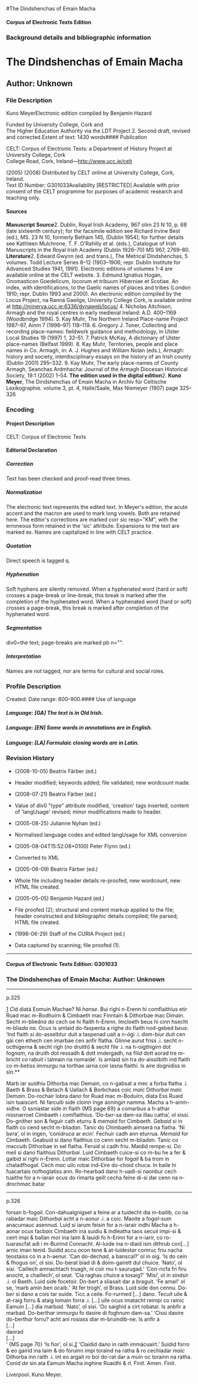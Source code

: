 

#The Dindshenchas of Emain Macha


<!-- // 
 function footNote(link) {
 openpopup = window.open(link,"openpopup","width=512,height=128,left=256,top=256,resizable=no,scrollbars=1,menubar=1,statusbar=0,toolbar=0");
}
// -->



#### Corpus of Electronic Texts Edition


### Background details and bibliographic information


The Dindshenchas of Emain Macha
===============================


Author: Unknown
---------------


### File Description

Kuno MeyerElectronic edition compiled by Benjamin Hazard

Funded by University College, Cork and  
The Higher Education Authority via the LDT Project 2. Second draft, revised and corrected.Extent of text: 1430 words#### Publication


CELT: Corpus of Electronic Texts: a Department of History Project at University College, Cork  
College Road, Cork, Ireland—http://www.ucc.ie/celt

 (2005) (2008) Distributed by CELT online at University College, Cork, Ireland.  
Text ID Number: G301033Availability [RESTRICTED] 
Available with prior consent of the CELT programme for purposes of academic research and teaching only.


#### Sources


**Manuscript Source**2. Dublin, Royal Irish Academy, 967 olim 23 N 10, p. 68 (late sixteenth century); for the facsimile edition see Richard Irvine Best (ed.), MS. 23 N 10, formerly Betham 145, (Dublin 1954); for further details see Kathleen Mulchrone, T. F. O'Rahilly et al. (eds.), Catalogue of Irish Manuscripts in the Royal Irish Academy (Dublin 1926–70) MS 967, 2769–80.
**Literature**2. Edward Gwynn (ed. and trans.), The Metrical Dindshenchas, 5 volumes. Todd Lecture Series 8–12 (1903–1906; repr. Dublin Institute for Advanced Studies 1941, 1991). Electronic editions of volumes 1-4 are available online at the CELT website.
3. Edmund Ignatius Hogan, Onomasticon Goedelicum, locorum et tribuum Hiberniae et Scotiae. An index, with identifications, to the Gaelic names of places and tribes (London 1910; repr. Dublin 1993 and 2000). An electronic edition compiled by the Locus Project, na Ranna Gaeilge, University College Cork, is available online at http://minerva.ucc.ie:6336/dynaweb/locus/
4. Nicholas Aitchison, Armagh and the royal centres in early medieval Ireland: A.D. 400–1169 (Woodbridge 1994).
5. Kay Muhr, The Northern Ireland Place-name Project 1987–97, Ainm 7 (1996–97) 118–119.
6. Gregory J. Toner, Collecting and recording place-names: fieldwork guidance and methodology, in Ulster Local Studies 19 (1997) 1, 32–51.
7. Patrick McKay, A dictionary of Ulster place-names (Belfast 1999).
8. Kay Muhr, Territories, people and place names in Co. Armagh, in: A. J. Hughes and William Nolan (eds.), Armagh: history and society, interdisciplinary essays on the history of an Irish county (Dublin 2001) 295–332.
9. Kay Muhr, The early place-names of County Armagh, Seanchas Ardmhacha: Journal of the Armagh Diocesan Historical Society, 19:1 (2002) 1–54.
**The edition used in the digital edition**2. **Kuno Meyer**, The Dindshenchas of Emain Macha in Archiv für Celtische Lexikographie. volume 3, pt. 4, Halle/Saale, Max Niemeyer (1907) page 325–326

### Encoding


#### Project Description


CELT: Corpus of Electronic Texts


#### Editorial Declaration


##### Correction


Text has been checked and proof-read three times.


##### Normalization


The electronic text represents the edited text. In Meyer's edition, the acute accent and the macron are used to mark long vowels. Both are retained here. The editor's corrections are marked corr sic resp="KM", with the erroneous form retained in the 'sic' attribute. Expansions to the text are marked ex. Names are capitalized in line with CELT practice.


##### Quotation


Direct speech is tagged q.


##### Hyphenation


Soft hyphens are silently removed. When a hyphenated word (hard or soft) crosses a page-break or line-break, this break is marked after the completion of the hyphenated word. When a hyphenated word (hard or soft) crosses a page-break, this break is marked after completion of the hyphenated word.


##### Segmentation


div0=the text; page-breaks are marked pb n="".


##### Interpretation


Names are not tagged, nor are terms for cultural and social roles.


### Profile Description


Created: Date range: 600–900.#### Use of language


##### Language: [GA] The text is in Old Irish.


##### Language: [EN] Some words in annotations are in English.


##### Language: [LA] Formulaic closing words are in Latin.


### Revision History


* (2008-10-05) Beatrix Färber (ed.)

* Header modified; keywords added; file validated; new wordcount made.
* (2008-07-21) Beatrix Färber (ed.)

* Value of div0 "type" attribute modified, 'creation' tags inserted, content of 'langUsage' revised; minor modifications made to header.
* (2005-08-25) Julianne Nyhan (ed.)

* Normalised language codes and edited langUsage for XML conversion
* (2005-08-04T15:52:08+0100) Peter Flynn (ed.)

* Converted to XML
* (2005-06-09) Beatrix Färber (ed.)

* Whole file including header details re-proofed, new wordcount, new HTML file created.
* (2005-05-05) Benjamin Hazard (ed.)

* File proofed (2); structural and content markup applied to the file; header constructed and bibliographic details compiled; file parsed; HTML file created.
* (1998-06-29) Staff of the CURIA Project (ed.)

* Data captured by scanning; file proofed (1).




---


#### Corpus of Electronic Texts Edition: G301033


### The Dindshenchas of Emain Macha: Author: Unknown




---

p.325


[1](javascript:footNote('G301033/note001.html'))
*C*id diatá Eomuin Machae? Ni *hanse*. Bui righi n-Erenn hi comflaithius etir Ruad mac m-Bodhuirn & Cimbaeth mac Finntain & Dithorbae mac Dimain. Secht m-blied*na* do cech oe hi flaith h-Erenn. Imcloeth beus hi cinn hsecht m-blia*da* *na*. Oc*us* is amlaid do-faspenta a righe do flaith nod-gebed b*eus*: ‘Ind flaith si do-asselbtur duit a taspenad uait a n-ógi .i. dom-b*iur* duit cen gái cen ethech cen imarbae cen anfir flatha. Glinne aurut friss .i. secht n-octhigerna & secht righ (no druith) & secht file .i. na h-oigthig*irn* dot fog*nam*, na druith dot ressadh & dott imdergadh, na fil*id* dott aorad tre m-bricht *co* rabuit i talmain ria nomaide’. Is amlaid sin tra do-aissilbith ind flaith co m-betiss *immurgu* na torthae iarna coir lasna flaithi. Is aire dognidiss in sin.**


Marb iar suidhiu Dithorba mac Demain, co n-gabsat a mec a forba flatha .i. Baeth & Brass & Betach & Uallach & Borbchass coic m*ai*c Dith*orbai* m*ai*c Dem*ain*. Do-rochair lobra da*no* for Ruad mac m-Boduirn, diata Ess Ruaid isin tuaisc*er*t. Ni farcuib s*id*e cloinn inge aoning*in* namma. Macha a h-ainm-sidhe. O ssniastar s*id*e in flaith {MS page 69} a comarb*us* a h-athar nissnarroet Cimbaeth i comflaith*ius*. ‘Do-b*er*-sa dam-sa illau catha’, ol sissi. Do-gnither son & feguir cath eturr*u* & mem*aid* for Cimb*aeth*. Geb*aid* si in flaith co cend secht m-blia*dan*. Tan*ic* do Chimbaeth aimserá na flatha. ‘Ni b*er*a’, ol in ingen, ‘conidruc*a* ar ecin’. Fechuir cadh ann eturrua. *Memaid* for Cimbaeth. Geabuid si da*no* flaithius co cenn secht m-blia*da*n. Tan*ic* co maccuib Dithorbae in sel flatha. Feruid si cadh friu. Maidid rempe-si. Do meil si da*no* flaithius Dith*orbai*. Luid Cimbaeth cuice-si co m-bu he a fer & gaibid sí righi n-Erenn. Lottar maic Dithorbae for fog*ail* & ba trom in chaladfhog*al*. Cech m*a*c uilc robai ind-Eire do-choid chuca. In baile hi fuacartais nofhoglatiss ann. Ro-hearbad da*no* h-uadi-si naonbur cech tuaithe for a n-iarair oc*us* do rimarta geill cecha feine di-si dar cenn *n*a n-drochm*ac* batar


---

p.326




forsan b-fog*ail*. Con-dahualgnigset a feine ar a tuidecht dia m-bailib, co na rabadar maic Dith*orbai* acht a n-aonur .i. a coic. Maoite a fog*al*-sum anacumauc asennud. Luid si iarum feisin for a n-iarair indhi Macha a h-aonar oc*us* facb*ais* Cimbaeth ina suidiu & indleatha taos secuil impi-si & ceirt impi & ballan mor ina laim & lauidi fo h-Erinn for a n-iarir, co ro-tuarascfat adi i m-Buirind Connacht. Al-luide ina n-diaid isin dithrub con[*...*] arnic iman tenid. Suidid accu ocon tene & at-luidest*ar* comruc friu nacha teostaiss co in a h-aenur. ‘Can do-dech*ad*, a banscal?’ ol in oig. ‘Is do cein & fhogus on’, ol sisi. Do-berat biad di & doim-gairett d*u*l chuice. ‘Nato’, ol sisi. ‘Caillech a*m*nachtach truagh, ni coir mu t-saurugad.’ ‘Con-ricfa fri firu anocht, a chaillech’, ol seat. ‘Cia raghas chuice a tosaig?’ ‘Misi’, ol in sindsir .i. ol Baeth. Luid s*id*e focetoir. Do-bert a sliasait dar a braguit. ‘Fe amai!’ ol se, ‘marb amin ben ocaib.’ ‘At fer trogh’, ol Brass. Luid side don cennu. Do-b*er* si da*no* a cois tar suide. Ticc a ceile. Fo-rurmed [*...*] da*no*. Tecuit uile & at-raig forru & ataig lomain forra .i. [*...*] uile oc*us* imatacht reimpi co rainic Eamuin [*...*] dia marb*ad*. ‘Nato’, ol sisi. ‘Oc saighid a cirt robatar. Is anbfir a marbad. Do-berth*ar* i*mmurgu* fo daoire di foghnum dam-sa.’ ‘Cissi daoire do-berth*ar* forr*u*? acht ani rosiass diar m-bruindib-ne. Is anfir a   
[*...*]  
 daorad   
[*...*]  
’ {MS page 70} ‘Is fior’, ol si.[2](javascript:footNote('G301033/note002.html')) ‘Claidid da*no* in raith immácuairt.’ Suidid forro & eo gairid ina laim & do fóruinn impi toraind na ratha & ro cechladar m*aic* Dithorba inn raith .i. int eo argait ro boi do-rat dar a muin oc torainn na ratha. Conid *de* sin ata Eamuin Macha inghine Ruaidhi & rl. Finit. Amen. Finit.


Liverpool. Kuno Meyer.









